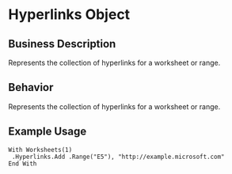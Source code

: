 # Hyperlinks Object

## Business Description
Represents the collection of hyperlinks for a worksheet or range.

## Behavior
Represents the collection of hyperlinks for a worksheet or range.

## Example Usage
```vba
With Worksheets(1) 
 .Hyperlinks.Add .Range("E5"), "http://example.microsoft.com" 
End With
```